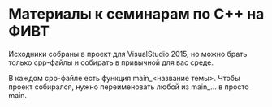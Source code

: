 # Материалы к семинарам по C++ на ФИВТ

Исходники собраны в проект для VisualStudio 2015, но можно брать только cpp-файлы и собирать в привычной для вас среде.

В каждом cpp-файле есть функция main_<название темы>. Чтобы проект собирался, нужно переименовать любой из main_... в просто main.
